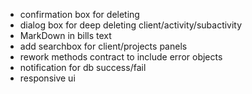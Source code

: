 - confirmation box for deleting
- dialog box for deep deleting client/activity/subactivity
- MarkDown in bills text
- add searchbox for client/projects panels
- rework methods contract to include error objects
- notification for db success/fail
- responsive ui
